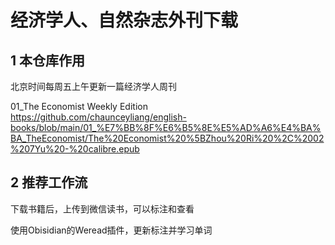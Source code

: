 # 经济学人、自然杂志外刊下载
## 1 本仓库作用
北京时间每周五上午更新一篇经济学人周刊 

01_The Economist Weekly Edition https://github.com/chaunceyliang/english-books/blob/main/01_%E7%BB%8F%E6%B5%8E%E5%AD%A6%E4%BA%BA_TheEconomist/The%20Economist%20%5BZhou%20Ri%20%2C%2002%207Yu%20-%20calibre.epub

## 2 推荐工作流
下载书籍后，上传到微信读书，可以标注和查看

使用Obisidian的Weread插件，更新标注并学习单词
